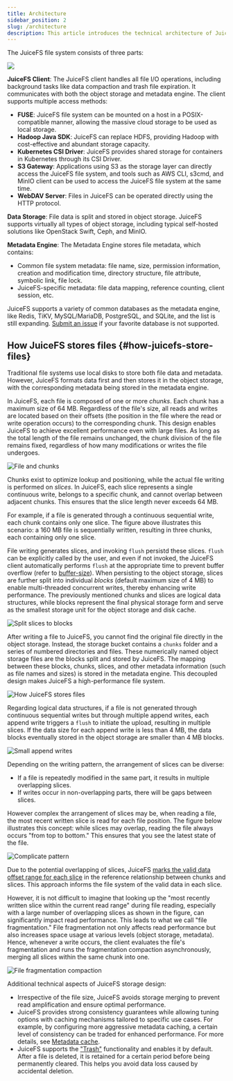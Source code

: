 ```yaml
---
title: Architecture
sidebar_position: 2
slug: /architecture
description: This article introduces the technical architecture of JuiceFS and its technical advantages.
---
```


The JuiceFS file system consists of three parts:

![](../images/juicefs-arch.svg)

**JuiceFS Client**: The JuiceFS client handles all file I/O operations, including background tasks like data compaction and trash file expiration. It communicates with both the object storage and metadata engine. The client supports multiple access methods:

- **FUSE**: JuiceFS file system can be mounted on a host in a POSIX-compatible manner, allowing the massive cloud storage to be used as local storage.
- **Hadoop Java SDK**: JuiceFS can replace HDFS, providing Hadoop with cost-effective and abundant storage capacity.
- **Kubernetes CSI Driver**: JuiceFS provides shared storage for containers in Kubernetes through its CSI Driver.
- **S3 Gateway**: Applications using S3 as the storage layer can directly access the JuiceFS file system, and tools such as AWS CLI, s3cmd, and MinIO client can be used to access the JuiceFS file system at the same time.
- **WebDAV Server**: Files in JuiceFS can be operated directly using the HTTP protocol.

**Data Storage**: File data is split and stored in object storage. JuiceFS supports virtually all types of object storage, including typical self-hosted solutions like OpenStack Swift, Ceph, and MinIO.

**Metadata Engine**: The Metadata Engine stores file metadata, which contains:

- Common file system metadata: file name, size, permission information, creation and modification time, directory structure, file attribute, symbolic link, file lock.
- JuiceFS-specific metadata: file data mapping, reference counting, client session, etc.

JuiceFS supports a variety of common databases as the metadata engine, like Redis, TiKV, MySQL/MariaDB, PostgreSQL, and SQLite, and the list is still expanding. [Submit an issue](https://github.com/juicedata/juicefs/issues) if your favorite database is not supported.

## How JuiceFS stores files {#how-juicefs-store-files}

Traditional file systems use local disks to store both file data and metadata. However, JuiceFS formats data first and then stores it in the object storage, with the corresponding metadata being stored in the metadata engine.

In JuiceFS, each file is composed of one or more *chunks*. Each chunk has a maximum size of 64 MB. Regardless of the file's size, all reads and writes are located based on their offsets (the position in the file where the read or write operation occurs) to the corresponding chunk. This design enables JuiceFS to achieve excellent performance even with large files. As long as the total length of the file remains unchanged, the chunk division of the file remains fixed, regardless of how many modifications or writes the file undergoes.

![File and chunks](../images/file-and-chunks.svg)

Chunks exist to optimize lookup and positioning, while the actual file writing is performed on *slices*. In JuiceFS, each slice represents a single continuous write, belongs to a specific chunk, and cannot overlap between adjacent chunks. This ensures that the slice length never exceeds 64 MB.

For example, if a file is generated through a continuous sequential write, each chunk contains only one slice. The figure above illustrates this scenario: a 160 MB file is sequentially written, resulting in three chunks, each containing only one slice.

File writing generates slices, and invoking `flush` persistd these slices. `flush` can be explicitly called by the user, and even if not invoked, the JuiceFS client automatically performs `flush` at the appropriate time to prevent buffer overflow (refer to [buffer-size](../guide/cache_management.md#buffer-size)). When persisting to the object storage, slices are further split into individual *blocks* (default maximum size of 4 MB) to enable multi-threaded concurrent writes, thereby enhancing write performance. The previously mentioned chunks and slices are logical data structures, while blocks represent the final physical storage form and serve as the smallest storage unit for the object storage and disk cache.

![Split slices to blocks](../images/slice-to-block.svg)

After writing a file to JuiceFS, you cannot find the original file directly in the object storage. Instead, the storage bucket contains a `chunks` folder and a series of numbered directories and files. These numerically named object storage files are the blocks split and stored by JuiceFS. The mapping between these blocks, chunks, slices, and other metadata information (such as file names and sizes) is stored in the metadata engine. This decoupled design makes JuiceFS a high-performance file system.

![How JuiceFS stores files](../images/how-juicefs-stores-files.svg)

Regarding logical data structures, if a file is not generated through continuous sequential writes but through multiple append writes, each append write triggers a `flush` to initiate the upload, resulting in multiple slices. If the data size for each append write is less than 4 MB, the data blocks eventually stored in the object storage are smaller than 4 MB blocks.

![Small append writes](../images/small-append.svg)

Depending on the writing pattern, the arrangement of slices can be diverse:

- If a file is repeatedly modified in the same part, it results in multiple overlapping slices.
- If writes occur in non-overlapping parts, there will be gaps between slices.

However complex the arrangement of slices may be, when reading a file, the most recent written slice is read for each file position. The figure below illustrates this concept: while slices may overlap, reading the file always occurs "from top to bottom." This ensures that you see the latest state of the file.

![Complicate pattern](../images/complicate-pattern.svg)

Due to the potential overlapping of slices, JuiceFS [marks the valid data offset range for each slice]((../development/internals.md#sliceref)) in the reference relationship between chunks and slices. This approach informs the file system of the valid data in each slice.

However, it is not difficult to imagine that looking up the "most recently written slice within the current read range" during file reading, especially with a large number of overlapping slices as shown in the figure, can significantly impact read performance. This leads to what we call "file fragmentation." File fragmentation not only affects read performance but also increases space usage at various levels (object storage, metadata). Hence, whenever a write occurs, the client evaluates the file's fragmentation and runs the fragmentation compaction asynchronously, merging all slices within the same chunk into one.

![File fragmentation compaction](../images/compaction.svg)

Additional technical aspects of JuiceFS storage design:

* Irrespective of the file size, JuiceFS avoids storage merging to prevent read amplification and ensure optimal performance.
* JuiceFS provides strong consistency guarantees while allowing tuning options with caching mechanisms tailored to specific use cases. For example, by configuring more aggressive metadata caching, a certain level of consistency can be traded for enhanced performance. For more details, see [Metadata cache](../guide/cache_management.md#metadata-cache).
* JuiceFS supports the ["Trash"](../security/trash.md) functionality and enables it by default. After a file is deleted, it is retained for a certain period before being permanently cleared. This helps you avoid data loss caused by accidental deletion.

